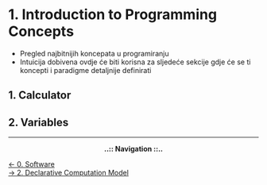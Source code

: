 # 1. Introduction to Programming Concepts

- Pregled najbitnijih koncepata u programiranju
- Intuicija dobivena ovdje će biti korisna za sljedeće sekcije gdje će se ti koncepti i paradigme detaljnije definirati

## 1. Calculator

## 2. Variables

---

<div align="center"><b>..:: Navigation ::..</b></div>

 [<- 0. Software](0-Software.md)  
 [-> 2. Declarative Computation Model](2-Declarative-Computation-Model.md)